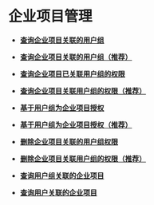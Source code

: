 # 企业项目管理<a name="iam_12_0513"></a>

-   **[查询企业项目关联的用户组](查询企业项目关联的用户组.md)**  

-   **[查询企业项目关联的用户组（推荐）](查询企业项目关联的用户组（推荐）.md)**  

-   **[查询企业项目已关联用户组的权限](查询企业项目已关联用户组的权限.md)**  

-   **[查询企业项目关联用户组的权限（推荐）](查询企业项目关联用户组的权限（推荐）.md)**  

-   **[基于用户组为企业项目授权](基于用户组为企业项目授权.md)**  

-   **[基于用户组为企业项目授权（推荐）](基于用户组为企业项目授权（推荐）.md)**  

-   **[删除企业项目关联的用户组权限](删除企业项目关联的用户组权限.md)**  

-   **[删除企业项目关联用户组的权限（推荐）](删除企业项目关联用户组的权限（推荐）.md)**  

-   **[查询用户组关联的企业项目](查询用户组关联的企业项目.md)**  

-   **[查询用户关联的企业项目](查询用户关联的企业项目.md)**  


